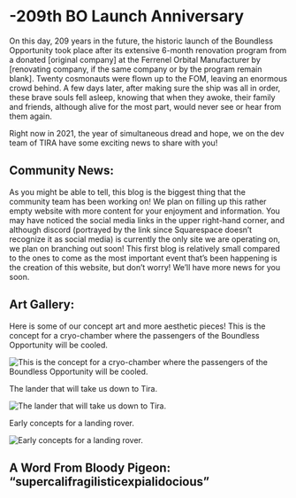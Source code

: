 # -209th BO Launch Anniversary

On this day, 209 years in the future, the historic launch of the Boundless Opportunity took place after its extensive 6-month renovation program from a donated [original company] at the Ferrenel Orbital Manufacturer by [renovating company, if the same company or by the program remain blank]. Twenty cosmonauts were flown up to the FOM, leaving an enormous crowd behind. A few days later, after making sure the ship was all in order, these brave souls fell asleep, knowing that when they awoke, their family and friends, although alive for the most part, would never see or hear from them again.

Right now in 2021, the year of simultaneous dread and hope, we on the dev team of TIRA have some exciting news to share with you! 
## Community News: 

As you might be able to tell, this blog is the biggest thing that the community team has been working on! We plan on filling up this rather empty website with more content for your enjoyment and information. You may have noticed the social media links in the upper right-hand corner, and although discord (portrayed by the link since Squarespace doesn’t recognize it as social media) is currently the only site we are operating on, we plan on branching out soon! This first blog is relatively small compared to the ones to come as the most important event that’s been happening is the creation of this website, but don’t worry! We’ll have more news for you soon.
## Art Gallery: 

Here is some of our concept art and more aesthetic pieces!
This is the concept for a cryo-chamber where the passengers of the Boundless Opportunity will be cooled.

![This is the concept for a cryo-chamber where the passengers of the Boundless Opportunity will be cooled.]("/res/blogPages/Crychamber_Blockout.jpg")

The lander that will take us down to Tira.

![The lander that will take us down to Tira.]("BO_Lander_Open_Hanger_With_3D_Render.jpg")

Early concepts for a landing rover.

![Early concepts for a landing rover.]("Vehicle_concept_1_rough.jpg")

## A Word From Bloody Pigeon: “supercalifragilisticexpialidocious”